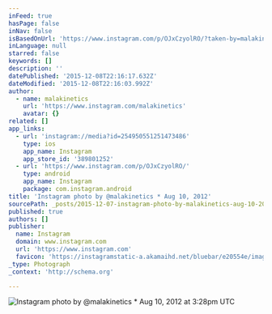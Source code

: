 ```yaml
---
inFeed: true
hasPage: false
inNav: false
isBasedOnUrl: 'https://www.instagram.com/p/OJxCzyolRO/?taken-by=malakinetics'
inLanguage: null
starred: false
keywords: []
description: ''
datePublished: '2015-12-08T22:16:17.632Z'
dateModified: '2015-12-08T22:16:03.992Z'
author:
  - name: malakinetics
    url: 'https://www.instagram.com/malakinetics'
    avatar: {}
related: []
app_links:
  - url: 'instagram://media?id=254950551251473486'
    type: ios
    app_name: Instagram
    app_store_id: '389801252'
  - url: 'https://www.instagram.com/p/OJxCzyolRO/'
    type: android
    app_name: Instagram
    package: com.instagram.android
title: 'Instagram photo by @malakinetics * Aug 10, 2012'
sourcePath: _posts/2015-12-07-instagram-photo-by-malakinetics-aug-10-2012-at-328pm-ut.md
published: true
authors: []
publisher:
  name: Instagram
  domain: www.instagram.com
  url: 'https://www.instagram.com'
  favicon: 'https://instagramstatic-a.akamaihd.net/bluebar/e20554e/images/ico/favicon.ico'
_type: Photograph
_context: 'http://schema.org'

---
```

![Instagram photo by @malakinetics * Aug 10, 2012 at 3:28pm UTC](https://s3-us-west-2.amazonaws.com/the-grid-img/p/80e9c8e1fe3c57dccd4ab772712a086f58dec873.jpg)